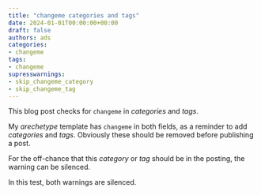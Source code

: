 ```yaml
---
title: "changeme categories and tags"
date: 2024-01-01T00:00:00+00:00
draft: false
authors: ads
categories:
- changeme
tags:
- changeme
supresswarnings:
- skip_changeme_category
- skip_changeme_tag
---
```


This blog post checks for `changeme` in *categories* and *tags*.

My *arechetype* template has `changeme` in both fields, as a reminder to add *categories* and *tags*.
Obviously these should be removed before publishing a post.

For the off-chance that this *category* or *tag* should be in the posting, the warning can be silenced.

In this test, both warnings are silenced.

